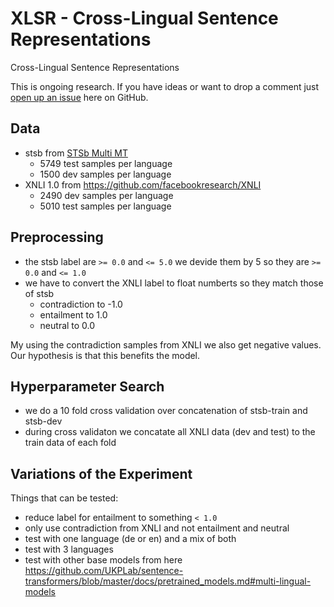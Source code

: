 # XLSR - Cross-Lingual Sentence Representations
Cross-Lingual Sentence Representations

This is ongoing research. If you have ideas or want to drop a comment just
[open up an issue](https://github.com/German-NLP-Group/xlsr/issues/new) here on GitHub.

## Data
- stsb from [STSb Multi MT](https://github.com/PhilipMay/stsb-multi-mt)
  - 5749 test samples per language
  - 1500 dev samples per language
- XNLI 1.0 from https://github.com/facebookresearch/XNLI
  - 2490 dev samples per language
  - 5010 test samples per language

## Preprocessing
- the stsb label are `>= 0.0` and `<= 5.0` we devide them by 5 so they are `>= 0.0` and `<= 1.0`
- we have to convert the XNLI label to float numberts so they match those of stsb
  - contradiction to -1.0
  - entailment to 1.0
  - neutral to 0.0

My using the contradiction samples from XNLI we also get negative values. Our hypothesis is that this benefits the model.

## Hyperparameter Search
- we do a 10 fold cross validation over concatenation of stsb-train and stsb-dev
- during cross validaton we concatate all XNLI data (dev and test) to the train data of each fold

## Variations of the Experiment
Things that can be tested:
- reduce label for entailment to something `< 1.0`
- only use contradiction from XNLI and not entailment and neutral
- test with one language (de or en) and a mix of both
- test with 3 languages
- test with other base models from here https://github.com/UKPLab/sentence-transformers/blob/master/docs/pretrained_models.md#multi-lingual-models
